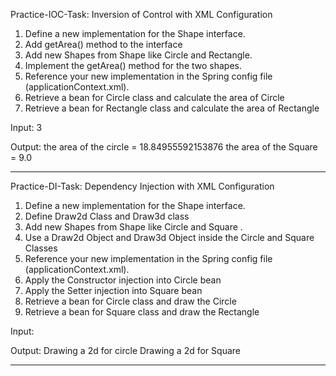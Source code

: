 Practice-IOC-Task: Inversion of Control with XML Configuration   
1) Define a new implementation for the Shape interface.
2) Add getArea() method to the interface
3) Add new Shapes from Shape like Circle and Rectangle.
4) Implement the getArea() method for the two shapes.
5) Reference your new implementation in the Spring config file (applicationContext.xml).
6) Retrieve a bean for Circle class and calculate the area of Circle
7) Retrieve a bean for Rectangle class and calculate the area of Rectangle
   
Input:
  3
  
Output:
  the area of the circle = 18.84955592153876
  the area of the Square = 9.0

********************************************************************************************************************************************************************************************************************

Practice-DI-Task: Dependency Injection with XML Configuration
1) Define a new implementation for the Shape interface.
2) Define Draw2d Class and Draw3d class
3) Add new Shapes from Shape like Circle and Square .
4) Use a Draw2d Object and Draw3d Object inside the Circle and Square Classes
5) Reference your new implementation in the Spring config file (applicationContext.xml).
6) Apply the Constructor injection into Circle bean
7) Apply the Setter injection into Square bean
8) Retrieve a bean for Circle class and draw the Circle
9) Retrieve a bean for Square class and draw the Rectangle
    
Input:

Output:
  Drawing a 2d for circle
  Drawing a 2d for Square

********************************************************************************************************************************************************************************************************************


